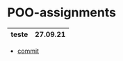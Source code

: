 # POO-assignments
| teste | 27.09.21 |
| --- | --- |

- [commit](https://github.com/fagner02/POO-assignments/blob/0e791de06fd0a547f1a797050a1dc63e09c85fe7/jokenpo.cpp)

